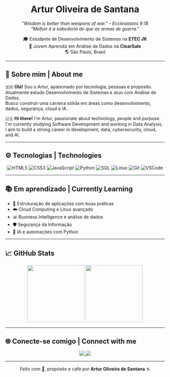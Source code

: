 

<h1 align="center">Artur Oliveira de Santana</h1>

<p align="center">
  <em>"Wisdom is better than weapons of war." – Ecclesiastes 9:18</em><br/>
  <em>"Melhor é a sabedoria do que as armas de guerra."</em>
</p>

<div align="center">
  
🎓 Estudante de Desenvolvimento de Sistemas na <strong>ETEC JK</strong>  
💼 Jovem Aprendiz em Análise de Dados na <strong>ClearSale</strong>   
🌎 São Paulo, Brasil

</div>

---

## 📌 Sobre mim | About me

🇧🇷 **Olá!** Sou o Artur, apaixonado por tecnologia, pessoas e propósito.  
Atualmente estudo Desenvolvimento de Sistemas e atuo com Análise de Dados.  
Busco construir uma carreira sólida em áreas como desenvolvimento, dados, segurança, cloud e IA.  

🇺🇸 **Hi there!** I'm Artur, passionate about technology, people and purpose.  
I'm currently studying Software Development and working in Data Analysis.  
I aim to build a strong career in development, data, cybersecurity, cloud, and AI.

---

## ⚙️ Tecnologias | Technologies

<div align="center">

![HTML5](https://img.shields.io/badge/HTML5-E34F26?style=for-the-badge&logo=html5&logoColor=white)
![CSS3](https://img.shields.io/badge/CSS3-1572B6?style=for-the-badge&logo=css3&logoColor=white)
![JavaScript](https://img.shields.io/badge/JavaScript-F7DF1E?style=for-the-badge&logo=javascript&logoColor=black)
![Python](https://img.shields.io/badge/Python-3776AB?style=for-the-badge&logo=python&logoColor=white)
![SQL](https://img.shields.io/badge/SQL-003B57?style=for-the-badge&logo=postgresql&logoColor=white)
![Linux](https://img.shields.io/badge/Linux-FCC624?style=for-the-badge&logo=linux&logoColor=black)
![Git](https://img.shields.io/badge/Git-F05032?style=for-the-badge&logo=git&logoColor=white)
![VSCode](https://img.shields.io/badge/VSCode-007ACC?style=for-the-badge&logo=visual-studio-code&logoColor=white)

</div>

---

## 📚 Em aprendizado | Currently Learning

- 🧱 Estruturação de aplicações com boas práticas
- ☁️ Cloud Computing e Linux avançado
- 📊 Business Intelligence e análise de dados
- 🛡️ Segurança da Informação
- 🤖 IA e automações com Python

---

## 📈 GitHub Stats

<div align="center">
  <img height="180em" src="https://github-readme-stats.vercel.app/api?username=ArturOSantana&show_icons=true&theme=radical&count_private=true&hide_title=true" />
  <img height="180em" src="https://github-readme-stats.vercel.app/api/top-langs/?username=ArturOSantana&layout=compact&theme=radical" />
</div>

---

## 🌐 Conecte-se comigo | Connect with me

<p align="center">
  <a href="https://www.linkedin.com/in/artur-oliveira-de-santana/" target="_blank">
    <img src="https://img.shields.io/badge/LinkedIn-Artur%20Santana-blue?style=for-the-badge&logo=linkedin" />
  </a>
  <a href="https://github.com/ArturOSantana" target="_blank">
    <img src="https://img.shields.io/badge/GitHub-ArturOSantana-181717?style=for-the-badge&logo=github" />
  </a>
</p>

---

<p align="center">
  Feito com 💙, propósito e café por <strong>Artur Oliveira de Santana</strong> ☕
</p>
